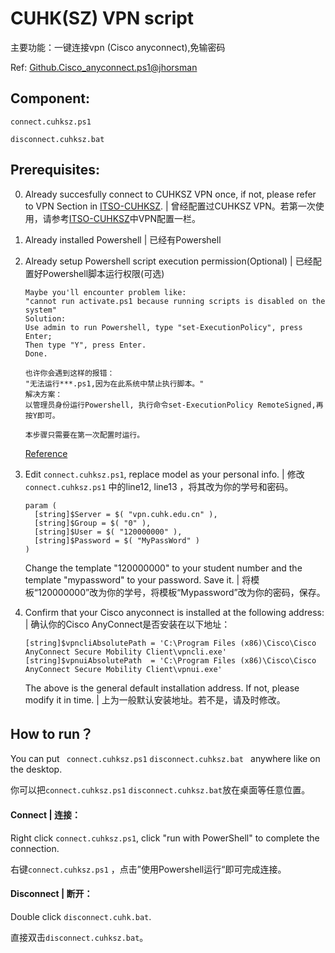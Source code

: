 # CUHK(SZ) VPN script 

主要功能：一键连接vpn (Cisco anyconnect),免输密码

Ref: [Github.Cisco_anyconnect.ps1@jhorsman](https://gist.github.com/jhorsman/88321511ce4f416c0605)



## Component:

`connect.cuhksz.ps1`

`disconnect.cuhksz.bat`



## Prerequisites:

0. Already succesfully connect to CUHKSZ VPN once, if not, please refer to VPN Section in [ITSO-CUHKSZ](https://itso.cuhk.edu.cn/). | 曾经配置过CUHKSZ VPN。若第一次使用，请参考[ITSO-CUHKSZ](https://itso.cuhk.edu.cn/)中VPN配置一栏。

1. Already installed Powershell | 已经有Powershell

   

2. Already setup Powershell script execution permission(Optional)  |  已经配置好Powershell脚本运行权限(可选)

   ```
   Maybe you'll encounter problem like:	
   "cannot run activate.ps1 because running scripts is disabled on the system" 
   Solution:
   Use admin to run Powershell, type "set-ExecutionPolicy", press Enter;
   Then type "Y", press Enter.
   Done.
   ```

   ```
   也许你会遇到这样的报错：
   "无法运行***.ps1,因为在此系统中禁止执行脚本。"
   解决方案：
   以管理员身份运行Powershell, 执行命令set-ExecutionPolicy RemoteSigned,再按Y即可。
   
   本步骤只需要在第一次配置时运行。
   ```

   [Reference](https://www.jb51.net/article/95022.htm)

   

3. Edit `connect.cuhksz.ps1`, replace model as your personal info. | 修改`connect.cuhksz.ps1` 中的line12, line13 ，将其改为你的学号和密码。

   ```
   param (
     [string]$Server = $( "vpn.cuhk.edu.cn" ),
     [string]$Group = $( "0" ),
     [string]$User = $( "120000000" ),
     [string]$Password = $( "MyPassWord" )
   )
   ```

   Change the template "120000000" to your student number and the template "mypassword" to your password. Save it. | 将模板“120000000”改为你的学号，将模板“Mypassword”改为你的密码，保存。

   

4. Confirm that your Cisco anyconnect is installed at the following address: | 确认你的Cisco AnyConnect是否安装在以下地址：

   ```
   [string]$vpncliAbsolutePath = 'C:\Program Files (x86)\Cisco\Cisco AnyConnect Secure Mobility Client\vpncli.exe'
   [string]$vpnuiAbsolutePath  = 'C:\Program Files (x86)\Cisco\Cisco AnyConnect Secure Mobility Client\vpnui.exe'
   ```

   The above is the general default installation address. If not, please modify it in time. | 上为一般默认安装地址。若不是，请及时修改。



## How to run？

You can put ` connect.cuhksz.ps1` `disconnect.cuhksz.bat ` anywhere like on the desktop.

你可以把`connect.cuhksz.ps1` `disconnect.cuhksz.bat`放在桌面等任意位置。

#### Connect | 连接：

Right click ` connect.cuhksz.ps1 `, click "run with PowerShell" to complete the connection.

右键`connect.cuhksz.ps1` ，点击”使用Powershell运行“即可完成连接。

#### Disconnect | 断开：

Double click `disconnect.cuhk.bat`.

直接双击`disconnect.cuhksz.bat`。

